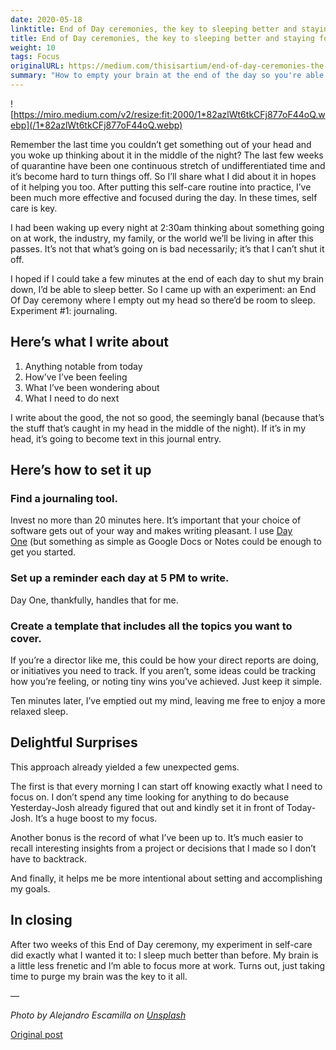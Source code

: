 ```yaml
---
date: 2020-05-18
linktitle: End of Day ceremonies, the key to sleeping better and staying focused during quarantine
title: End of Day ceremonies, the key to sleeping better and staying focused during quarantine
weight: 10
tags: Focus
originalURL: https://medium.com/thisisartium/end-of-day-ceremonies-the-key-to-sleeping-better-and-staying-focused-during-quarantine-7902b8e01339
summary: "How to empty your brain at the end of the day so you're able to be present in your non-work life."
---
```


![https://miro.medium.com/v2/resize:fit:2000/1*82azlWt6tkCFj877oF44oQ.webp](/1*82azlWt6tkCFj877oF44oQ.webp)

Remember the last time you couldn’t get something out of your head and you woke up thinking about it in the middle of the night? The last few weeks of quarantine have been one continuous stretch of undifferentiated time and it’s become hard to turn things off. So I’ll share what I did about it in hopes of it helping you too. After putting this self-care routine into practice, I’ve been much more effective and focused during the day. In these times, self care is key.

I had been waking up every night at 2:30am thinking about something going on at work, the industry, my family, or the world we’ll be living in after this passes. It’s not that what’s going on is bad necessarily; it’s that I can’t shut it off.

I hoped if I could take a few minutes at the end of each day to shut my brain down, I’d be able to sleep better. So I came up with an experiment: an End Of Day ceremony where I empty out my head so there’d be room to sleep. Experiment #1: journaling.

## **Here’s what I write about**

1. Anything notable from today
2. How’ve I’ve been feeling
3. What I’ve been wondering about
4. What I need to do next

I write about the good, the not so good, the seemingly banal (because that’s the stuff that’s caught in my head in the middle of the night). If it’s in my head, it’s going to become text in this journal entry.

## **Here’s how to set it up**

### **Find a journaling tool.**

Invest no more than 20 minutes here. It’s important that your choice of software gets out of your way and makes writing pleasant. I use [Day One](https://dayone.me/) (but something as simple as Google Docs or Notes could be enough to get you started.

### **Set up a reminder each day at 5 PM to write.**

Day One, thankfully, handles that for me.

### **Create a template that includes all the topics you want to cover.**

If you’re a director like me, this could be how your direct reports are doing, or initiatives you need to track. If you aren’t, some ideas could be tracking how you’re feeling, or noting tiny wins you’ve achieved. Just keep it simple.

Ten minutes later, I’ve emptied out my mind, leaving me free to enjoy a more relaxed sleep.

## **Delightful Surprises**

This approach already yielded a few unexpected gems.

The first is that every morning I can start off knowing exactly what I need to focus on. I don’t spend any time looking for anything to do because Yesterday-Josh already figured that out and kindly set it in front of Today-Josh. It’s a huge boost to my focus.

Another bonus is the record of what I’ve been up to. It’s much easier to recall interesting insights from a project or decisions that I made so I don’t have to backtrack.

And finally, it helps me be more intentional about setting and accomplishing my goals.

## **In closing**

After two weeks of this End of Day ceremony, my experiment in self-care did exactly what I wanted it to: I sleep much better than before. My brain is a little less frenetic and I’m able to focus more at work. Turns out, just taking time to purge my brain was the key to it all.

—

*Photo by Alejandro Escamilla on [Unsplash](https://unsplash.com/s/photos/journaling?utm_source=unsplash&utm_medium=referral&utm_content=creditCopyText)*


[Original post](https://medium.com/thisisartium/end-of-day-ceremonies-the-key-to-sleeping-better-and-staying-focused-during-quarantine-7902b8e01339)
